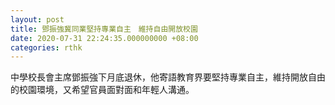 ```yaml
---
layout: post
title: 鄧振強冀同業堅持專業自主　維持自由開放校園
date: 2020-07-31 22:24:35.000000000 +08:00
categories: rthk
---
```


中學校長會主席鄧振強下月底退休，他寄語教育界要堅持專業自主，維持開放自由的校園環境，又希望官員面對面和年輕人溝通。
